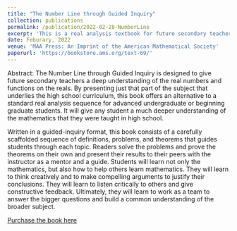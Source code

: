 ```yaml
---
title: "The Number Line through Guided Inquiry"
collection: publications
permalink: /publication/2022-02-28-NumberLine
excerpt: 'This is a real analysis textbook for future secondary teachers and general undergraudate mathematics major. This is a joint work with David M. Clark.'
date: Feburary, 2022
venue: 'MAA Press: An Imprint of the American Mathematical Society'
paperurl: 'https://bookstore.ams.org/text-69/'
---
```

Abstract: The Number Line through Guided Inquiry is designed to give future secondary teachers a deep understanding of the real numbers and functions on the reals. By presenting just that part of the subject that underlies the high school curriculum, this book offers an alternative to a standard real analysis sequence for advanced undergraduate or beginning graduate students. It will give any student a much deeper understanding of the mathematics that they were taught in high school. 

Written in a guided-inquiry format, this book consists of a carefully scaffolded sequence of definitions, problems, and theorems that guides students through each topic. Readers solve the problems and prove the theorems on their own and present their results to their peers with the instructor as a mentor and a guide. Students will learn not only the mathematics, but also how to help others learn mathematics. They will learn to think creatively and to make compelling arguments to justify their conclusions. They will learn to listen critically to others and give constructive feedback. Ultimately, they will learn to work as a team to answer the bigger questions and build a common understanding of the broader subject.

[Purchase the book here](https://bookstore.ams.org/text-69/)
